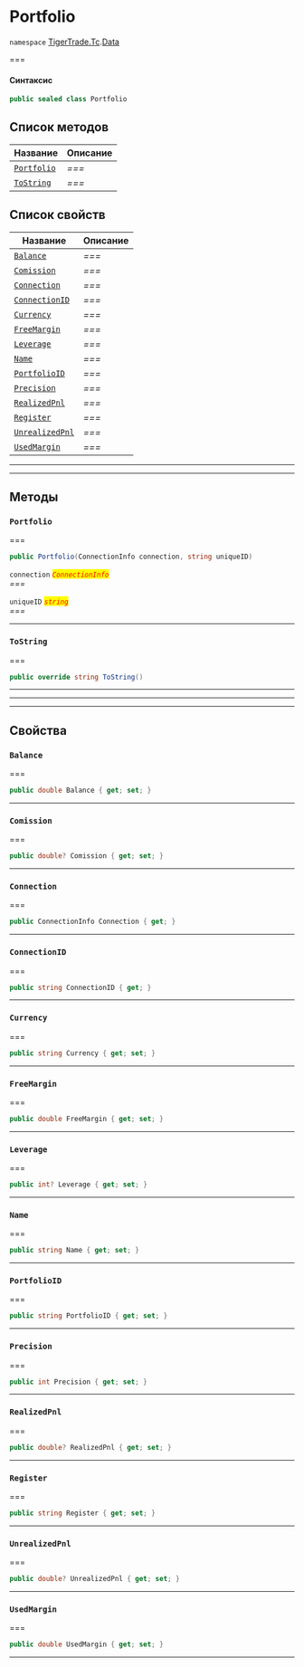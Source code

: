 # Portfolio

`namespace` [TigerTrade.Tc](../).[Data](./)

\===

#### Синтаксис

```csharp
public sealed class Portfolio
```

## Список методов

| Название                                        | Описание |
| ----------------------------------------------- | -------- |
| [`Portfolio`](portfolio.cs.md#method-portfolio) | _===_    |
| [`ToString`](portfolio.cs.md#method-tostring)   | _===_    |

## Список свойств

| Название                                                  | Описание |
| --------------------------------------------------------- | -------- |
| [`Balance`](portfolio.cs.md#property-balance)             | _===_    |
| [`Comission`](portfolio.cs.md#property-comission)         | _===_    |
| [`Connection`](portfolio.cs.md#property-connection)       | _===_    |
| [`ConnectionID`](portfolio.cs.md#property-connectionid)   | _===_    |
| [`Currency`](portfolio.cs.md#property-currency)           | _===_    |
| [`FreeMargin`](portfolio.cs.md#property-freemargin)       | _===_    |
| [`Leverage`](portfolio.cs.md#property-leverage)           | _===_    |
| [`Name`](portfolio.cs.md#property-name)                   | _===_    |
| [`PortfolioID`](portfolio.cs.md#property-portfolioid)     | _===_    |
| [`Precision`](portfolio.cs.md#property-precision)         | _===_    |
| [`RealizedPnl`](portfolio.cs.md#property-realizedpnl)     | _===_    |
| [`Register`](portfolio.cs.md#property-register)           | _===_    |
| [`UnrealizedPnl`](portfolio.cs.md#property-unrealizedpnl) | _===_    |
| [`UsedMargin`](portfolio.cs.md#property-usedmargin)       | _===_    |

***

***

## Методы

### `Portfolio` <a href="#method-portfolio" id="method-portfolio"></a>

\===

```csharp
public Portfolio(ConnectionInfo connection, string uniqueID)
```

`connection` _<mark style="color:red;">`ConnectionInfo`</mark>_\
_===_

`uniqueID` _<mark style="color:red;">`string`</mark>_\
_===_

***

### `ToString` <a href="#method-tostring" id="method-tostring"></a>

\===

```csharp
public override string ToString()
```

***

***

***

## Свойства

### `Balance` <a href="#property-balance" id="property-balance"></a>

\===

```csharp
public double Balance { get; set; }
```

***

### `Comission` <a href="#property-comission" id="property-comission"></a>

\===

```csharp
public double? Comission { get; set; }
```

***

### `Connection` <a href="#property-connection" id="property-connection"></a>

\===

```csharp
public ConnectionInfo Connection { get; }
```

***

### `ConnectionID` <a href="#property-connectionid" id="property-connectionid"></a>

\===

```csharp
public string ConnectionID { get; }
```

***

### `Currency` <a href="#property-currency" id="property-currency"></a>

\===

```csharp
public string Currency { get; set; }
```

***

### `FreeMargin` <a href="#property-freemargin" id="property-freemargin"></a>

\===

```csharp
public double FreeMargin { get; set; }
```

***

### `Leverage` <a href="#property-leverage" id="property-leverage"></a>

\===

```csharp
public int? Leverage { get; set; }
```

***

### `Name` <a href="#property-name" id="property-name"></a>

\===

```csharp
public string Name { get; set; }
```

***

### `PortfolioID` <a href="#property-portfolioid" id="property-portfolioid"></a>

\===

```csharp
public string PortfolioID { get; set; }
```

***

### `Precision` <a href="#property-precision" id="property-precision"></a>

\===

```csharp
public int Precision { get; set; }
```

***

### `RealizedPnl` <a href="#property-realizedpnl" id="property-realizedpnl"></a>

\===

```csharp
public double? RealizedPnl { get; set; }
```

***

### `Register` <a href="#property-register" id="property-register"></a>

\===

```csharp
public string Register { get; set; }
```

***

### `UnrealizedPnl` <a href="#property-unrealizedpnl" id="property-unrealizedpnl"></a>

\===

```csharp
public double? UnrealizedPnl { get; set; }
```

***

### `UsedMargin` <a href="#property-usedmargin" id="property-usedmargin"></a>

\===

```csharp
public double UsedMargin { get; set; }
```

***
